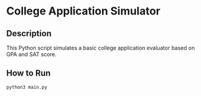 # College Application Simulator

## Description
This Python script simulates a basic college application evaluator based on GPA and SAT score.

## How to Run
```bash
python3 main.py
